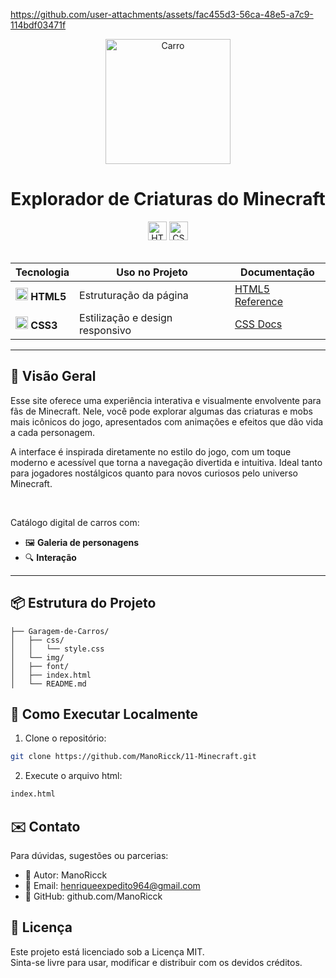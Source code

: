 https://github.com/user-attachments/assets/fac455d3-56ca-48e5-a7c9-114bdf03471f

<div align="center">
  <img src="https://github.com/user-attachments/assets/18ba2e76-cb7d-4e65-b994-ab56fc8013ac" alt="Carro" height="200">
</div>
<h1 align="center">  
  Explorador de Criaturas do Minecraft 
</h1>  

<div align="center">  
  <img src="https://img.shields.io/badge/HTML5-Estrutura-orange?logo=html5&style=for-the-badge" alt="HTML5" height="30">  
  <img src="https://img.shields.io/badge/CSS3-Estilo-blue?logo=css3&style=for-the-badge" alt="CSS3" height="30">  
</div>  

<br>  

<div align="center">  

| Tecnologia | Uso no Projeto | Documentação |  
|------------|----------------|--------------|  
| <img src="https://www.w3.org/html/logo/downloads/HTML5_Badge_256.png" width="20"> **HTML5** | Estruturação da página | [HTML5 Reference](https://developer.mozilla.org/pt-BR/docs/Web/HTML) |  
| <img src="https://cdn-icons-png.flaticon.com/512/732/732190.png" width="20"> **CSS3** | Estilização e design responsivo | [CSS Docs](https://developer.mozilla.org/pt-BR/docs/Web/CSS) |  

</div>  

---  

## 🌟 Visão Geral  

Esse site oferece uma experiência interativa e visualmente envolvente para fãs de Minecraft. Nele, você pode explorar algumas das criaturas e mobs mais icônicos do jogo, apresentados com animações e efeitos que dão vida a cada personagem.

A interface é inspirada diretamente no estilo do jogo, com um toque moderno e acessível que torna a navegação divertida e intuitiva. Ideal tanto para jogadores nostálgicos quanto para novos curiosos pelo universo Minecraft.

<br>

Catálogo digital de carros com: 

- 🖼️ **Galeria de personagens**
- 🔍 **Interação**

---  


## 📦 Estrutura do Projeto  

```tree
├── Garagem-de-Carros/
│   ├── css/
│   │   └── style.css
│   └── img/
│   ├── font/
│   ├── index.html
│   └── README.md

```


## 🚀 Como Executar Localmente

1. Clone o repositório:
```bash
git clone https://github.com/ManoRicck/11-Minecraft.git
```
2. Execute o arquivo html:
```bash
index.html
```


## ✉️ Contato

Para dúvidas, sugestões ou parcerias:

- 👤 Autor: ManoRicck
- 📧 Email: henriqueexpedito964@gmail.com
- 🧠 GitHub: github.com/ManoRicck

## 📄 Licença

Este projeto está licenciado sob a Licença MIT.<br>
Sinta-se livre para usar, modificar e distribuir com os devidos créditos.

